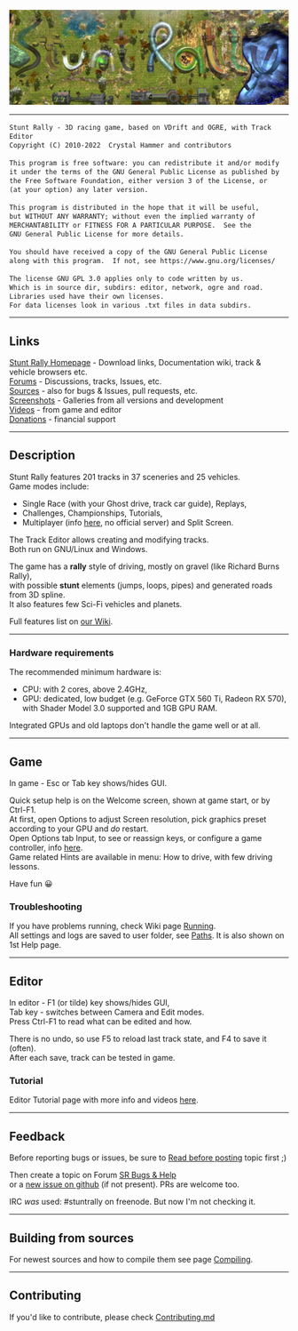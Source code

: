 ![](/data/hud/stuntrally-banner.jpg)

------------------------------------------------------------------------------

    Stunt Rally - 3D racing game, based on VDrift and OGRE, with Track Editor
    Copyright (C) 2010-2022  Crystal Hammer and contributors

    This program is free software: you can redistribute it and/or modify
    it under the terms of the GNU General Public License as published by
    the Free Software Foundation, either version 3 of the License, or
    (at your option) any later version.

    This program is distributed in the hope that it will be useful,
    but WITHOUT ANY WARRANTY; without even the implied warranty of
    MERCHANTABILITY or FITNESS FOR A PARTICULAR PURPOSE.  See the
    GNU General Public License for more details.

    You should have received a copy of the GNU General Public License
    along with this program.  If not, see https://www.gnu.org/licenses/

    The license GNU GPL 3.0 applies only to code written by us.
    Which is in source dir, subdirs: editor, network, ogre and road.
    Libraries used have their own licenses.
    For data licenses look in various .txt files in data subdirs.

------------------------------------------------------------------------------

## Links

[Stunt Rally Homepage](https://stuntrally.tuxfamily.org/) - Download links, Documentation wiki, track & vehicle browsers etc.  
[Forums](https://forum.freegamedev.net/viewforum.php?f=77) - Discussions, tracks, Issues, etc.  
[Sources](https://github.com/stuntrally/) - also for bugs & Issues, pull requests, etc.  
[Screenshots](https://stuntrally.tuxfamily.org/gallery) - Galleries from all versions and development  
[Videos](https://www.youtube.com/user/TheCrystalHammer) - from game and editor  
[Donations](https://cryham.tuxfamily.org/donate/) - financial support

------------------------------------------------------------------------------

## Description

Stunt Rally features 201 tracks in 37 sceneries and 25 vehicles.  
Game modes include:
* Single Race (with your Ghost drive, track car guide), Replays,
* Challenges, Championships, Tutorials,
* Multiplayer (info [here](https://stuntrally.tuxfamily.org/wiki/doku.php?id=multiplayer), no official server) and Split Screen.  

The Track Editor allows creating and modifying tracks.  
Both run on GNU/Linux and Windows.  

The game has a **rally** style of driving, mostly on gravel (like Richard Burns Rally),  
with possible **stunt** elements (jumps, loops, pipes) and generated roads from 3D spline.  
It also features few Sci-Fi vehicles and planets.

Full features list on [our Wiki](https://stuntrally.tuxfamily.org/wiki/doku.php?id=features).

------------------------------------------------------------------------------

### Hardware requirements

The recommended minimum hardware is:  
* CPU: with 2 cores, above 2.4GHz,  
* GPU: dedicated, low budget (e.g. GeForce GTX 560 Ti, Radeon RX 570),  
with Shader Model 3.0 supported and 1GB GPU RAM.  

Integrated GPUs and old laptops don't handle the game well or at all.  

------------------------------------------------------------------------------

## Game

In game - Esc or Tab key shows/hides GUI.

Quick setup help is on the Welcome screen, shown at game start, or by Ctrl-F1.  
At first, open Options to adjust Screen resolution, pick graphics preset according to your GPU and *do* restart.  
Open Options tab Input, to see or reassign keys, or configure a game controller, info [here](https://stuntrally.tuxfamily.org/wiki/doku.php?id=running#input).  
Game related Hints are available in menu: How to drive, with few driving lessons.  

Have fun 😀

### Troubleshooting

If you have problems running, check Wiki page [Running](https://stuntrally.tuxfamily.org/wiki/doku.php?id=running).  
All settings and logs are saved to user folder, see [Paths](https://stuntrally.tuxfamily.org/wiki/doku.php?id=paths). It is also shown on 1st Help page.

------------------------------------------------------------------------------

## Editor

In editor - F1 (or tilde) key shows/hides GUI,  
Tab key - switches between Camera and Edit modes.  
Press Ctrl-F1 to read what can be edited and how.  

There is no undo, so use F5 to reload last track state, and F4 to save it (often).  
After each save, track can be tested in game.

### Tutorial

Editor Tutorial page with more info and videos [here](https://stuntrally.tuxfamily.org/wiki/doku.php?id=editor).

------------------------------------------------------------------------------

## Feedback

Before reporting bugs or issues, be sure to [Read before posting](https://forum.freegamedev.net/viewtopic.php?f=78&t=3814) topic first ;)

Then create a topic on Forum [SR Bugs & Help](https://forum.freegamedev.net/viewforum.php?f=78)  
or a [new issue on github](https://github.com/stuntrally/stuntrally/issues/new) (if not present). PRs are welcome too.  

IRC *was* used: #stuntrally on freenode. But now I'm not checking it.

------------------------------------------------------------------------------

## Building from sources

For newest sources and how to compile them see page [Compiling](https://stuntrally.tuxfamily.org/wiki/doku.php?id=compile).

------------------------------------------------------------------------------

## Contributing

If you'd like to contribute, please check [Contributing.md](https://github.com/stuntrally/stuntrally/blob/master/Contributing.md)
